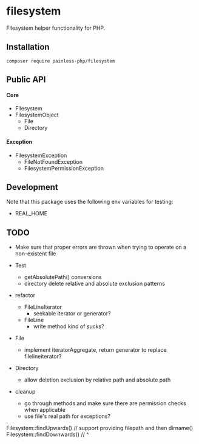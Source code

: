 # filesystem

Filesystem helper functionality for PHP.

## Installation

```
composer require painless-php/filesystem
```

## Public API

#### Core

* Filesystem
* FilesystemObject
    * File
    * Directory

#### Exception

* FilesystemException
    * FileNotFoundException
    * FilesystemPermissionException

## Development

Note that this package uses the following env variables for testing:
* REAL_HOME

## TODO

* Make sure that proper errors are thrown when trying to operate on a non-existent file

* Test
    * getAbsolutePath() conversions
    * directory delete relative and absolute exclusion patterns

* refactor
    * FileLineIterator
        * seekable iterator or generator?
    * FileLine
        * write method kind of sucks?

* File
    * implement iteratorAggregate, return generator to replace
      filelineiterator?

* Directory
    * allow deletion exclusion by relative path and absolute path

* cleanup
    * go through methods and make sure there are permission checks when applicable
    * use file's real path for exceptions?

Filesystem::findUpwards() // support providing filepath and then dirname()
Filesystem::findDownwards() // ^
